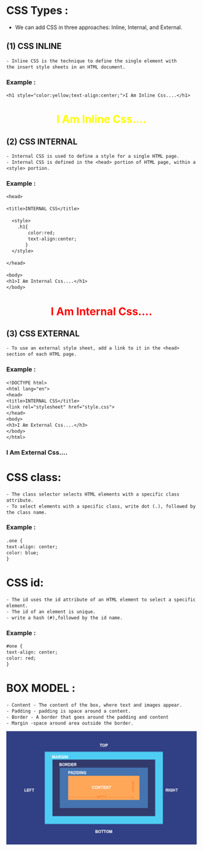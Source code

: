 # CSS Types :
 - We can add CSS in three approaches: Inline, Internal, and External.
##  (1)  CSS INLINE

    - Inline CSS is the technique to define the single element with 
    the insert style sheets in an HTML document. 
### Example :
    <h1 style="color:yellow;text-align:center;">I Am Inline Css....</h1>
   
<!DOCTYPE html>
<html lang="en">
<head>
    <meta charset="UTF-8">
    <meta http-equiv="X-UA-Compatible" content="IE=edge">
    <meta name="viewport" content="width=device-width, initial-scale=1.0">
    <title>INLINE CSS</title>
</head>
<body>
   <h1 style="color:yellow;text-align:center;">I Am Inline Css....</h1>
</body>
</html>

##  (2)  CSS INTERNAL

    - Internal CSS is used to define a style for a single HTML page.
    - Internal CSS is defined in the <head> portion of HTML page, within a <style> portion.

### Example :
    <head>

    <title>INTERNAL CSS</title>

      <style>
        .h1{
            color:red;
            text-align:center;
           }
      </style>

    </head>

    <body>
    <h1>I Am Internal Css....</h1>
    </body>

   
<!DOCTYPE html>
<html lang="en">
<head>
<meta charset="UTF-8">
<meta http-equiv="X-UA-Compatible" content="IE=edge">
<meta name="viewport" content="width=device-width, initial-scale=1.0">
<title>INLINE CSS</title>
<style>
.h1{
color:red;
text-align:center;
}
</style>
</head>
<body>
   <h1 class="h1">I Am Internal Css....</h1>
</body>
</html>

##  (3)  CSS EXTERNAL
    - To use an external style sheet, add a link to it in the <head> section of each HTML page.

### Example :
    <!DOCTYPE html>
    <html lang="en">
    <head>
    <title>INTERNAL CSS</title>
    <link rel="stylesheet" href="style.css">
    </head>
    <body>
    <h3>I Am External Css....</h3>
    </body>
    </html>
<!DOCTYPE html>
<html lang="en">
<head>
<title>INTERNAL CSS</title>
<link rel="stylesheet" href="style.css">
</head>
<body>
<h3>   I Am External Css....   </h3>
</body>
</html>
      


# CSS class:

    - The class selector selects HTML elements with a specific class attribute.
    - To select elements with a specific class, write dot (.), followed by the class name.
### Example :
    .one {
    text-align: center;
    color: blue;
    }
# CSS id:

    - The id uses the id attribute of an HTML element to select a specific element.
    - The id of an element is unique.
    - write a hash (#),followed by the id name.

### Example :
    #one {
    text-align: center;
    color: red;
    }


# BOX MODEL :

    - Content - The content of the box, where text and images appear.
    - Padding - padding is space around a content.
    - Border - A border that goes around the padding and content
    - Margin -space around area outside the border.

<img src="/img/boxmodel.png" style="width:600px;height:300px;" alt="boxmodel">